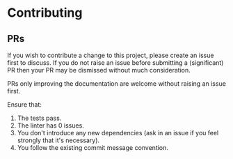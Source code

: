 # Contributing

## PRs

If you wish to contribute a change to this project, please create an issue first to discuss.
If you do not raise an issue before submitting a (significant) PR then your PR may be dismissed without much consideration.

PRs only improving the documentation are welcome without raising an issue first.

Ensure that:

1. The tests pass.
1. The linter has 0 issues.
1. You don't introduce any new dependencies (ask in an issue if you feel strongly that it's necessary).
1. You follow the existing commit message convention.
